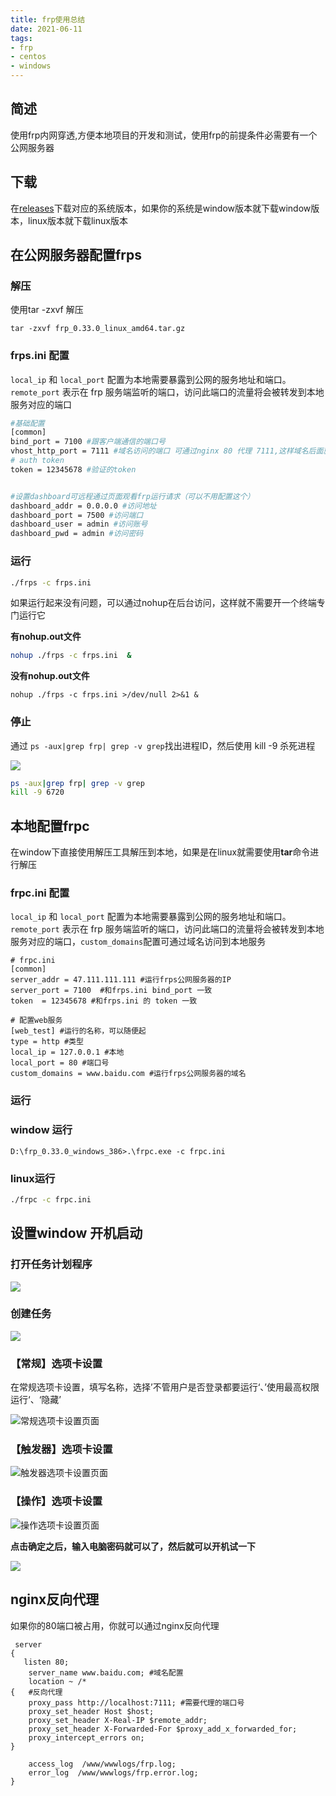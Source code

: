 ```yaml
---
title: frp使用总结
date: 2021-06-11
tags:
- frp
- centos
- windows
---
```


## 简述

使用frp内网穿透,方便本地项目的开发和测试，使用frp的前提条件必需要有一个公网服务器

## 下载

在[releases](https://github.com/fatedier/frp/releases)下载对应的系统版本，如果你的系统是window版本就下载window版本，linux版本就下载linux版本

## 在公网服务器配置frps

### 解压

使用tar -zxvf 解压

```shell
tar -zxvf frp_0.33.0_linux_amd64.tar.gz
```

### frps.ini 配置

`local_ip` 和 `local_port` 配置为本地需要暴露到公网的服务地址和端口。`remote_port` 表示在 frp 服务端监听的端口，访问此端口的流量将会被转发到本地服务对应的端口

```bash
#基础配置
[common]
bind_port = 7100 #跟客户端通信的端口号
vhost_http_port = 7111 #域名访问的端口 可通过nginx 80 代理 7111,这样域名后面就不用加端口号了
# auth token
token = 12345678 #验证的token


#设置dashboard可远程通过页面观看frp运行请求（可以不用配置这个）
dashboard_addr = 0.0.0.0 #访问地址
dashboard_port = 7500 #访问端口
dashboard_user = admin #访问账号
dashboard_pwd = admin #访问密码
```

### 运行

```bash
./frps -c frps.ini
```

如果运行起来没有问题，可以通过nohup在后台访问，这样就不需要开一个终端专门运行它

**有nohup.out文件**

```sh
nohup ./frps -c frps.ini  &
```

**没有nohup.out文件**

```shell
nohup ./frps -c frps.ini >/dev/null 2>&1 &
```

### 停止

通过 `ps -aux|grep frp| grep -v grep`找出进程ID，然后使用 kill -9  杀死进程

![](https://img.xiyangyang.cc/blog/20210611095125.png)

```sh
ps -aux|grep frp| grep -v grep
kill -9 6720
```

## 本地配置frpc

在window下直接使用解压工具解压到本地，如果是在linux就需要使用**tar**命令进行解压

### frpc.ini 配置

`local_ip` 和 `local_port` 配置为本地需要暴露到公网的服务地址和端口。`remote_port` 表示在 frp 服务端监听的端口，访问此端口的流量将会被转发到本地服务对应的端口，`custom_domains`配置可通过域名访问到本地服务

```SH
# frpc.ini
[common]
server_addr = 47.111.111.111 #运行frps公网服务器的IP
server_port = 7100	#和frps.ini bind_port 一致
token  = 12345678 #和frps.ini 的 token 一致

# 配置web服务
[web_test] #运行的名称，可以随便起
type = http #类型   
local_ip = 127.0.0.1 #本地
local_port = 80	#端口号
custom_domains = www.baidu.com #运行frps公网服务器的域名
```

### 运行

### window 运行

```shell
D:\frp_0.33.0_windows_386>.\frpc.exe -c frpc.ini
```

### linux运行

```bash
./frpc -c frpc.ini
```

## 设置window 开机启动

### 打开任务计划程序

![](https://img.xiyangyang.cc/blog/20210611102040.png)

### 创建任务

![](https://img.xiyangyang.cc/blog/20210611102153.png)

### 【常规】选项卡设置

在常规选项卡设置，填写名称，选择’不管用户是否登录都要运行‘、’使用最高权限运行‘、‘隐藏’

![常规选项卡设置页面](https://img.xiyangyang.cc/blog/20210611104313.png)

### 【触发器】选项卡设置

![触发器选项卡设置页面](https://img.xiyangyang.cc/blog/20210611102745.png)

### 【操作】选项卡设置

![操作选项卡设置页面](https://img.xiyangyang.cc/blog/20210611103126.png)

**点击确定之后，输入电脑密码就可以了，然后就可以开机试一下**

![](https://img.xiyangyang.cc/blog/20210611103750.png)



## nginx反向代理

如果你的80端口被占用，你就可以通过nginx反向代理

```shell
 server
{
   listen 80;
    server_name www.baidu.com; #域名配置
    location ~ /* 
{	#反向代理
	proxy_pass http://localhost:7111; #需要代理的端口号
 	proxy_set_header Host $host;
    proxy_set_header X-Real-IP $remote_addr;
    proxy_set_header X-Forwarded-For $proxy_add_x_forwarded_for;
    proxy_intercept_errors on;
}
    
    access_log  /www/wwwlogs/frp.log;
    error_log  /www/wwwlogs/frp.error.log;
}
```

